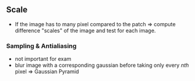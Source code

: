 ## Scale

* If the image has to many pixel compared to the patch => compute difference "scales" of the image and test for each image.

### Sampling \& Antialiasing

* not important for exam
* blur image with a corresponding gaussian before taking only every $nth$ pixel => Gaussian Pyramid

